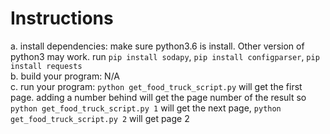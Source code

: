 # Instructions
  a. install dependencies: make sure python3.6 is install. Other version of python3 may work. run `pip install sodapy`, `pip install configparser`, `pip install requests`  
  b. build your program: N/A  
  c. run your program: `python get_food_truck_script.py` will get the first page. adding a number behind will get the page number of the result so `python get_food_truck_script.py 1` will get the next page, `python get_food_truck_script.py 2` will get page 2   
